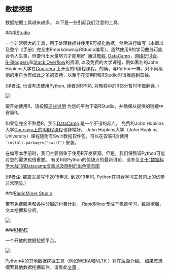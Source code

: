 <!--
.. title: 专利分析工具概述(3)数据挖掘
.. slug: WIPO_analytics_tools_3
.. date: 2019-12-07 12:03 UTC+08:00
.. tags: WIPO_analytics_tools, patent
.. category: patent
.. link:
.. description:
.. type: text
-->

## 数据挖掘

数据挖掘工具越来越多。 以下是一些引起我们注意的工具。

<!-- TEASER_END -->

###[RStudio](http://www.rstudio.com)

一个非常强大的工具，用于处理数据并使用R可视化数据，然后进行编写（本章以及整个《手册》完全由Rmarkdown与RStudio编写）。虽然使用R的学习曲线可能会令人生畏，但要付出大量努力才能用好. 通过[教程](https://education.rstudio.com/), [DataCamp](https://www.datacamp.com)，[网络研讨会](http://www.rstudio.com/resources/webinars/)，[R-Bloggers](http://www.r-bloggers.com)和[Stack Overflow](http://stackoverflow.com/questions/tagged/r)的资源, 以及免费的大学课程，例如著名的John Hopkins大学在[Coursera](https://www.coursera.org/course/rprog) 上开设的R编程课程。的确，与Python一样，对不同级别的用户也有如此之多的支持，以至于在使用R和RStudio时很难感到孤独。

(译者注, 也请考虑使用Python, 译者对R不熟, 对教程中的R部分暂时不做翻译. )

![](https://wipo-analytics.github.io/images/overview/RStudio.png)

要开始使用R，请按照[这些说明](https://www.rstudio.com/products/rstudio/download/) 为您的平台下载RStudio，并确保从提供的链接中安装R。

如果您完全不熟悉R，那么[DataCamp](https://www.datacamp.com/) 是一个不错的起点。 免费的John Hopkins大学[Coursera上的R编程课程](https://www.coursera.org/course/rprog)也非常好。 John Hopkins大学（John Hopkins University）课程随附有Swirl教程软件包，可以在安装R后使用``` `install.packages("swirl") ``` 安装。 

在编写本手册时，我们主要侧重于使用R开发资源。但是，我们将强调Python可能对您的需求也很重要。 有关R和Python的优缺点的最新讨论，请参见[关于“数据科学大战”的Datacamp文章以及随附的出色信息图](https://www.datacamp.com/community/tutorials/r-or-python-for-data-analysis)

(译者注: 那篇文章写于2015年末. 到2019年时, Python在机器学习工具包上的优势非常明显.)

###[RapidMiner Studio](https://rapidminer.com/products/studio/)

带有免费服务和各种分层的付费计划。 RapidMiner专注于机器学习，数据挖掘，文本挖掘和分析。

![](https://wipo-analytics.github.io/images/overview/RapidMiner.png)

###[KNIME](http://www.knime.org)

一个开放的数据挖掘平台。

![](https://wipo-analytics.github.io/images/overview/KNIME.png)

Python中的其他数据挖掘工具（例如[WEKA](http://www.cs.waikato.ac.nz/ml/weka/)和[NLTK](http://www.nltk.org) ）将在后面介绍。 如果您想探索其他数据挖掘软件，请看此[文章](http://www.predictiveanalyticstoday.com/top-free-data-mining-software/) 。